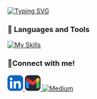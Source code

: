[![Typing SVG](https://readme-typing-svg.demolab.com?font=Fira+Code&duration=2500&pause=500&color=2AF71D&multiline=true&width=600&separator=%3C&lines=whosThisGuy();%3C%22Nathan+Patterson%2C+Software+Engineer+%3AD%22)](https://git.io/typing-svg)

### 🧰 Languages and Tools

[![My Skills](https://skillicons.dev/icons?i=typescript,javascript,html,css,swift,react,nodejs,express,nextjs,aws,docker,mongodb,postgresql,redis,gql,jest,githubactions,tailwind,mui,webpack&perline=10)](https://skillicons.dev)

### 💬Connect with me!
<div>
    <a href="https://www.linkedin.com/in/nathan-patterson-aba798251/">
        <img src="https://raw.githubusercontent.com/tandpfun/skill-icons/65dea6c4eaca7da319e552c09f4cf5a9a8dab2c8/icons/LinkedIn.svg" alt="LinkedIn" width="35" height="35"/>
    </a>
        <a href="https://www.linkedin.com/in/nathan-patterson-aba798251/">
        <img src="https://raw.githubusercontent.com/tandpfun/skill-icons/65dea6c4eaca7da319e552c09f4cf5a9a8dab2c8/icons/Gmail-Dark.svg" alt="Gmail" width="35" height="35"/>
    </a>
    <a href="https://medium.com/@natedevs">
        <img src="https://github.com/user-attachments/assets/33da1818-a750-4e4b-a09a-9c8b1c4e9338" alt="Medium" width="35" height="35"/>
    </a>
</div>


